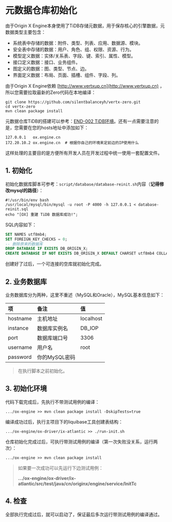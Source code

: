 # 元数据仓库初始化

由于Origin X Engine本身使用了TiDB存储元数据，用于保存核心的引擎数据，元数据类型主要包含：

* 系统表中存储的数据：附件、类型、列表、应用、数据源、模块。
* 安全表中存储的数据：用户、角色、组、权限、资源、行为。
* 模型定义数据：实体/关系表、字段、键、索引、属性、模型。
* 接口定义数据：接口、业务组件。
* 图定义的数据：图、类型、节点、边。
* 界面定义数据：布局、页面、插槽、组件、字段、列。

由于Origin X Engine依赖 [http://www.vertxup.cn](http://www.vertxup.cn) ，所以您需要拉取最新的Zero代码在本地编译：

```shell
git clone https://github.com/silentbalanceyh/vertx-zero.git
cd vertx-zero
mvn clean package install
```

元数据仓库TiDB的搭建可以参考：[END-002 TiDB环境](/environment/environment-dependency/end-002-tidbhuan-jing-chu-shi-hua.html)。还有一点需要注意的是，您需要在您的hosts地址中添加如下：

```shell
127.0.0.1   ox.engine.cn
172.20.10.2 ox.engine.cn  # 根据你自己的环境来定前边的IP使用什么
```

这样处理的主要目的是方便所有开发人员在开发过程中统一使用一套配置文件。

## 1. 初始化


初始化数据库脚本可参考：`script/database/database-reinit.sh`内容（**记得修改mysql的路径**）：

```shell
#!/usr/bin/env bash
/usr/local/mysql/bin/mysql -u root -P 4000 -h 127.0.0.1 < database-reinit.sql
echo "[OX] 重建 TiDB 数据库成功!";
```

SQL内容如下：

```sql
SET NAMES utf8mb4;
SET FOREIGN_KEY_CHECKS = 0;
-- 删除原来的数据库
DROP DATABASE IF EXISTS DB_ORIGIN_X;
CREATE DATABASE IF NOT EXISTS DB_ORIGIN_X DEFAULT CHARSET utf8mb4 COLLATE utf8mb4_bin;
```

创建好了过后，一个可连接的空库就初始化完成。

## 2. 业务数据库

业务数据库分为两种，这里不重述（MySQL和Oracle），MySQL基本信息如下：

| 项 | 备注 | 值 |
| :--- | :--- | :--- |
| hostname | 主机地址 | localhost |
| instance | 数据库实例名 | DB\_IOP |
| port | 数据库端口号 | 3306 |
| username | 用户名 | root |
| password | 你的MySQL密码 |  |

> 在执行脚本之前初始化。

## 3. 初始化环境

代码下载完成后，先执行不带测试用例的编译：

```shell
.../ox-engine >> mvn clean package install -DskipTests=true
```

编译成功过后，执行主项目下的liquibase工具创建表结构：

```shell
.../ox-engine/ox-driver/ix-atlantic >> ./run-init.sh
```

仓库初始化完成过后，可执行带测试用例的编译（第一次失败没关系，运行两次）：

```
.../ox-engine >> mvn clean package install
```

> 如果要一次成功可以先运行下边测试用例：
>
> **.../ox-engine/ox-driver/ix-atlantic/src/test/java/cn/originx/engine/service/InitTc**

## 4. 检查

全部执行完成过后，就可以启动了，保证最后多次运行带测试用例的编译通过。




